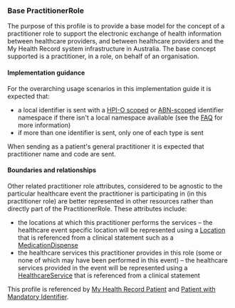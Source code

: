 ### Base PractitionerRole
The purpose of this profile is to provide a base model for the concept of a practitioner role to support the electronic exchange of health information between healthcare providers, and between healthcare providers and the My Health Record system infrastructure in Australia. The base concept supported is a practitioner, in a role, on behalf of an organisation.

#### Implementation guidance
For the overarching usage scenarios in this implementation guide it is expected that:
<ul> 
    <li>a local identifier is sent with a <a href="http://ns.electronichealth.net.au/id/hpio-scoped/service-provider-individual/1.0/index.html">HPI-O scoped</a> or <a href="http://ns.electronichealth.net.au/id/abn-scoped/service-provider-individual/1.0/index.html">ABN-scoped</a> identifier namespace if there isn't a local namespace available (see the <a href="https://github.com/AuDigitalHealth/ci-fhir-r4/wiki/Frequently-Asked-Questions">FAQ</a> for more information)</li>
    <li>if more than one identifier is sent, only one of each type is sent</li>
</ul>

When sending as a patient's general practitioner it is expected that practitioner name and code are sent.

#### Boundaries and relationships
Other related practitioner role attributes, considered to be agnostic to the particular healthcare event the practitioner is participating in (in this practitioner role) are better represented in other resources rather than directly part of the PractitionerRole. These attributes include:
* the locations at which this practitioner performs the services – the healthcare event specific location will be represented using a [Location](https://www.hl7.org/fhir/location.html) that is referenced from a clinical statement such as a [MedicationDispense](http://hl7.org/fhir/R4/medicationdispense.html)
* the healthcare services this practitioner provides in this role (some or none of which may have been performed in this event) – the healthcare services provided in the event will be represented using a [HealthcareService](https://www.hl7.org/fhir/healthcareservice.html) that is referenced from a clinical statement

This profile is referenced by 
[My Health Record Patient](StructureDefinition-patient-mhr-1.html) and 
[Patient with Mandatory Identifier](StructureDefinition-patient-ident-1.html).